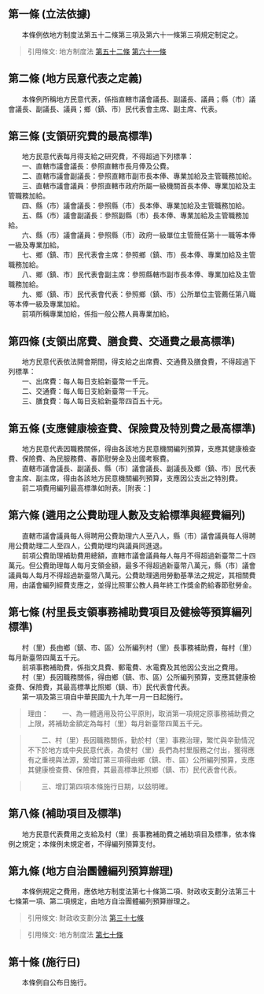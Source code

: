 第一條 (立法依據)
-----------------
　　本條例依地方制度法第五十二條第三項及第六十一條第三項規定制定之。  
> 引用條文: 地方制度法 [第五十二條](../../內政/民政/地方制度法.md#第五十二條-費用支給項目及標準) [第六十一條](../../內政/民政/地方制度法.md#第六十一條-薪給)



第二條 (地方民意代表之定義)
---------------------------
　　本條例所稱地方民意代表，係指直轄市議會議長、副議長、議員；縣（市）議會議長、副議長、議員；鄉（鎮、市）民代表會主席、副主席、代表。  


第三條 (支領研究費的最高標準)
-----------------------------
　　地方民意代表每月得支給之研究費，不得超過下列標準：  
　　一、直轄市議會議長：參照直轄市長月俸及公費。  
　　二、直轄市議會副議長：參照直轄市副市長本俸、專業加給及主管職務加給。  
　　三、直轄市議會議員：參照直轄市政府所屬一級機關首長本俸、專業加給及主管職務加給。  
　　四、縣（市）議會議長：參照縣（市）長本俸、專業加給及主管職務加給。  
　　五、縣（市）議會副議長：參照副縣（市）長本俸、專業加給及主管職務加給。  
　　六、縣（市）議會議員：參照縣（市）政府一級單位主管簡任第十一職等本俸一級及專業加給。  
　　七、鄉（鎮、市）民代表會主席：參照鄉（鎮、市）長本俸、專業加給及主管職務加給。  
　　八、鄉（鎮、市）民代表會副主席：參照縣轄市副市長本俸、專業加給及主管職務加給。  
　　九、鄉（鎮、市）民代表會代表：參照鄉（鎮、市）公所單位主管薦任第八職等本俸一級及專業加給。  
　　前項所稱專業加給，係指一般公務人員專業加給。  


第四條 (支領出席費、膳食費、交通費之最高標準)
---------------------------------------------
　　地方民意代表依法開會期間，得支給之出席費、交通費及膳食費，不得超過下列標準：  
　　一、出席費：每人每日支給新臺幣一千元。  
　　二、交通費：每人每日支給新臺幣一千元。  
　　三、膳食費：每人每日支給新臺幣四百五十元。  


第五條 (支應健康檢查費、保險費及特別費之最高標準)
-------------------------------------------------
　　地方民意代表因職務關係，得由各該地方民意機關編列預算，支應其健康檢查費、保險費、為民服務費、春節慰勞金及出國考察費。  
　　直轄市議會議長、副議長、縣（市）議會議長、副議長及鄉（鎮、市）民代表會主席、副主席，得由各該地方民意機關編列預算，支應因公支出之特別費。  
　　前二項費用編列最高標準如附表。[附表：]  


第六條 (遴用之公費助理人數及支給標準與經費編列)
-----------------------------------------------
　　直轄市議會議員每人得聘用公費助理六人至八人，縣（市）議會議員每人得聘用公費助理二人至四人，公費助理均與議員同進退。  
　　前項公費助理補助費用總額，直轄市議會議員每人每月不得超過新臺幣二十四萬元。但公費助理每人每月支領金額，最多不得超過新臺幣八萬元，縣（市）議會議員每人每月不得超過新臺幣八萬元。公費助理適用勞動基準法之規定，其相關費用，由議會編列經費支應之，並得比照軍公教人員年終工作獎金酌給春節慰勞金。  


第七條 (村里長支領事務補助費項目及健檢等預算編列標準)
-----------------------------------------------------
　　村（里）長由鄉（鎮、市、區）公所編列村（里）長事務補助費，每村（里）每月新臺幣四萬五千元。  
　　前項事務補助費，係指文具費、郵電費、水電費及其他因公支出之費用。  
　　村（里）長因職務關係，得由鄉（鎮、市、區）公所編列預算，支應其健康檢查費、保險費，其最高標準比照鄉（鎮、市）民代表會代表。  
　　第一項及第三項自中華民國九十九年一月一日起施行。  
> 理由：　　一、為一體適用及符公平原則，取消第一項規定原事務補助費之上限，將補助金額定為每村（里）每月新臺幣四萬五千元。

> 　　二、村（里）長因職務關係，勤於村（里）事務治理，繁忙與辛勤情況不下於地方或中央民意代表，為使村（里）長們為村里服務之付出，獲得應有之重視與法源，爰增訂第三項得由鄉（鎮、市、區）公所編列預算，支應其健康檢查費、保險費，其最高標準比照鄉（鎮、市）民代表會代表。

> 　　三、增訂第四項本條施行日期，以玆明確。



第八條 (補助項目及標準)
-----------------------
　　地方民意代表費用之支給及村（里）長事務補助費之補助項目及標準，依本條例之規定；本條例未規定者，不得編列預算支付。  


第九條 (地方自治團體編列預算辦理)
---------------------------------
　　本條例規定之費用，應依地方制度法第七十條第二項、財政收支劃分法第三十七條第一項、第二項規定，由地方自治團體編列預算辦理之。  
> 引用條文: 財政收支劃分法 [第三十七條](../../財政金融/國庫/財政收支劃分法.md#第三十七條-各級政府之支出劃分)

> 引用條文: 地方制度法 [第七十條](../../內政/民政/地方制度法.md#第七十條-中央與地方費用之區分)



第十條 (施行日)
---------------
　　本條例自公布日施行。